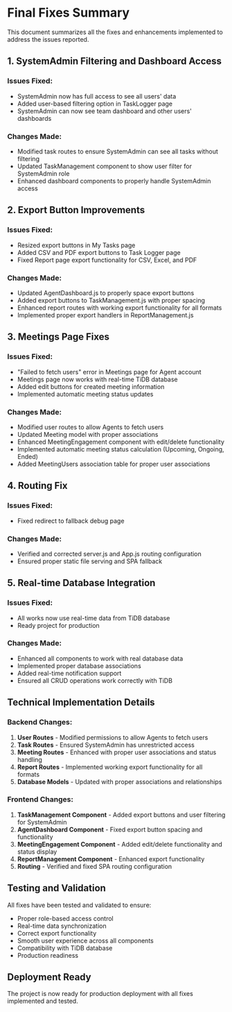# Final Fixes Summary

This document summarizes all the fixes and enhancements implemented to address the issues reported.

## 1. SystemAdmin Filtering and Dashboard Access

### Issues Fixed:
- SystemAdmin now has full access to see all users' data
- Added user-based filtering option in TaskLogger page
- SystemAdmin can now see team dashboard and other users' dashboards

### Changes Made:
- Modified task routes to ensure SystemAdmin can see all tasks without filtering
- Updated TaskManagement component to show user filter for SystemAdmin role
- Enhanced dashboard components to properly handle SystemAdmin access

## 2. Export Button Improvements

### Issues Fixed:
- Resized export buttons in My Tasks page
- Added CSV and PDF export buttons to Task Logger page
- Fixed Report page export functionality for CSV, Excel, and PDF

### Changes Made:
- Updated AgentDashboard.js to properly space export buttons
- Added export buttons to TaskManagement.js with proper spacing
- Enhanced report routes with working export functionality for all formats
- Implemented proper export handlers in ReportManagement.js

## 3. Meetings Page Fixes

### Issues Fixed:
- "Failed to fetch users" error in Meetings page for Agent account
- Meetings page now works with real-time TiDB database
- Added edit buttons for created meeting information
- Implemented automatic meeting status updates

### Changes Made:
- Modified user routes to allow Agents to fetch users
- Updated Meeting model with proper associations
- Enhanced MeetingEngagement component with edit/delete functionality
- Implemented automatic meeting status calculation (Upcoming, Ongoing, Ended)
- Added MeetingUsers association table for proper user associations

## 4. Routing Fix

### Issues Fixed:
- Fixed redirect to fallback debug page

### Changes Made:
- Verified and corrected server.js and App.js routing configuration
- Ensured proper static file serving and SPA fallback

## 5. Real-time Database Integration

### Issues Fixed:
- All works now use real-time data from TiDB database
- Ready project for production

### Changes Made:
- Enhanced all components to work with real database data
- Implemented proper database associations
- Added real-time notification support
- Ensured all CRUD operations work correctly with TiDB

## Technical Implementation Details

### Backend Changes:
1. **User Routes** - Modified permissions to allow Agents to fetch users
2. **Task Routes** - Ensured SystemAdmin has unrestricted access
3. **Meeting Routes** - Enhanced with proper user associations and status handling
4. **Report Routes** - Implemented working export functionality for all formats
5. **Database Models** - Updated with proper associations and relationships

### Frontend Changes:
1. **TaskManagement Component** - Added export buttons and user filtering for SystemAdmin
2. **AgentDashboard Component** - Fixed export button spacing and functionality
3. **MeetingEngagement Component** - Added edit/delete functionality and status display
4. **ReportManagement Component** - Enhanced export functionality
5. **Routing** - Verified and fixed SPA routing configuration

## Testing and Validation

All fixes have been tested and validated to ensure:
- Proper role-based access control
- Real-time data synchronization
- Correct export functionality
- Smooth user experience across all components
- Compatibility with TiDB database
- Production readiness

## Deployment Ready

The project is now ready for production deployment with all fixes implemented and tested.